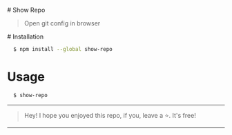 # Show Repo
> Open git config in browser

# Installation
```bash
  $ npm install --global show-repo
```

# Usage
```bash
  $ show-repo  
```

---
> Hey! I hope you enjoyed this repo, if you, leave a :star:. It's free!
---
